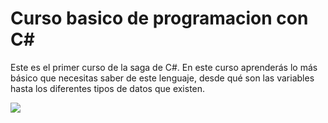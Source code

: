 # Curso basico de programacion con C#

Este es el primer curso de la saga de C#. En este curso aprenderás lo más básico que necesitas saber de este lenguaje, desde qué son las variables hasta los diferentes tipos de datos que existen. 

[![](https://i.imgur.com/mNv47Ah.png)](https://platzi.com/p/luciosebastianboari/curso/3086-csharp/diploma/detalle/)
